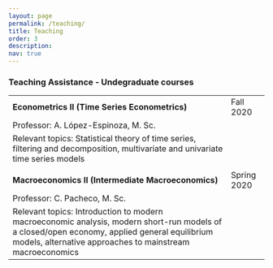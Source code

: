 ```yaml
---
layout: page
permalink: /teaching/
title: Teaching
order: 3
description: 
nav: true
---
```


### Teaching Assistance - Undegraduate courses

<style>
table th:first-of-type {
    width: 70%;
    text-align: left;
    margin-right: 1em;
}
table th:nth-of-type(2) {
    width: 30%;
    text-align: right;
    margin-left: 1em;
}

</style>

|                                                                                                                                                                                                          |             |
|----------------------------------------------------------------------------------------------------------------------------------------------------------------------------------------------------------|-------------|
| **Econometrics II (Time Series Econometrics)**                                                                                                                                                           |  Fall 2020  |
| Professor: A. López-Espinoza, M. Sc.                                                                                                                                                                     |         |
| Relevant topics: Statistical theory of time series, filtering and decomposition, multivariate and univariate time series models                                                                          |             |
|                                                                                                                                                                                                          |             |
| **Macroeconomics II (Intermediate Macroeconomics)**                                                                                                                                                      | Spring 2020 |
| Professor: C. Pacheco, M. Sc.                                                                                                                                                                            |       |
| Relevant topics: Introduction to modern macroeconomic analysis, modern short-run models of a closed/open economy, applied general equilibrium models, alternative approaches to mainstream macroeconomics |             |
